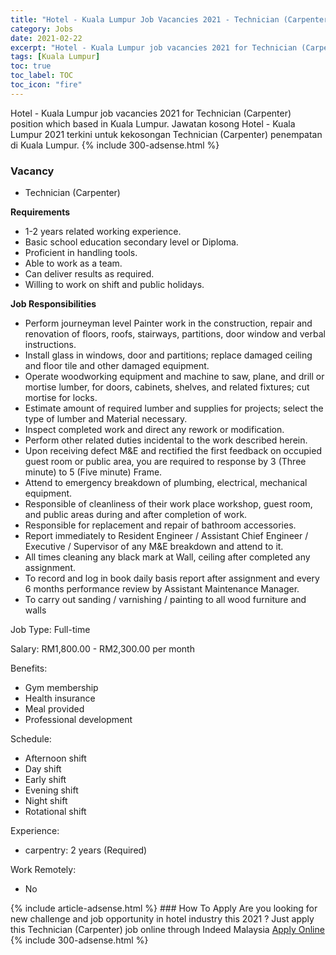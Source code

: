```yaml
---
title: "Hotel - Kuala Lumpur Job Vacancies 2021 - Technician (Carpenter)" 
category: Jobs 
date: 2021-02-22 
excerpt: "Hotel - Kuala Lumpur job vacancies 2021 for Technician (Carpenter) position which based in Kuala Lumpur. Jawatan kosong Hotel - Kuala Lumpur 2021 terkini untuk kekosongan Technician (Carpenter) penempatan di Kuala Lumpur" 
tags: [Kuala Lumpur] 
toc: true 
toc_label: TOC 
toc_icon: "fire" 
--- 
```


Hotel - Kuala Lumpur job vacancies 2021 for Technician (Carpenter) position which based in Kuala Lumpur. Jawatan kosong Hotel - Kuala Lumpur 2021 terkini untuk kekosongan Technician (Carpenter) penempatan di Kuala Lumpur. 
{% include 300-adsense.html %} 
### Vacancy 
- Technician (Carpenter) 
<div><p><b>Requirements</b></p><ul><li>1-2 years related working experience.</li><li>Basic school education secondary level or Diploma.</li><li>Proficient in handling tools.</li><li>Able to work as a team.</li><li>Can deliver results as required.</li><li>Willing to work on shift and public holidays.</li></ul><p><b>Job </b><b>Responsibilities</b></p><ul><li>Perform journeyman level Painter work in the construction, repair and renovation of floors, roofs, stairways, partitions, door window and verbal instructions.</li><li>Install glass in windows, door and partitions; replace damaged ceiling and floor tile and other damaged equipment.</li><li>Operate woodworking equipment and machine to saw, plane, and drill or mortise lumber, for doors, cabinets, shelves, and related fixtures; cut mortise for locks.</li><li>Estimate amount of required lumber and supplies for projects; select the type of lumber and Material necessary.</li><li>Inspect completed work and direct any rework or modification.</li><li>Perform other related duties incidental to the work described herein.</li><li>Upon receiving defect M&amp;E and rectified the first feedback on occupied guest room or public area, you are required to response by 3 (Three minute) to 5 (Five minute) Frame.</li><li>Attend to emergency breakdown of plumbing, electrical, mechanical equipment.</li><li>Responsible of cleanliness of their work place workshop, guest room, and public areas during and after completion of work.</li><li>Responsible for replacement and repair of bathroom accessories.</li><li>Report immediately to Resident Engineer / Assistant Chief Engineer / Executive / Supervisor of any M&amp;E breakdown and attend to it.</li><li>All times cleaning any black mark at Wall, ceiling after completed any assignment.</li><li>To record and log in book daily basis report after assignment and every 6 months performance review by Assistant Maintenance Manager.</li><li>To carry out sanding / varnishing / painting to all wood furniture and walls</li></ul><p>Job Type: Full-time</p><p>Salary: RM1,800.00 - RM2,300.00 per month</p><p>Benefits:</p><ul><li>Gym membership</li><li>Health insurance</li><li>Meal provided</li><li>Professional development</li></ul><p>Schedule:</p><ul><li>Afternoon shift</li><li>Day shift</li><li>Early shift</li><li>Evening shift</li><li>Night shift</li><li>Rotational shift</li></ul><p>Experience:</p><ul><li>carpentry: 2 years (Required)</li></ul><p>Work Remotely:</p><ul><li>No</li></ul></div> 
{% include article-adsense.html %} 
### How To Apply 
Are you looking for new challenge and job opportunity in hotel industry this 2021 ?
Just apply this Technician (Carpenter) job online through Indeed Malaysia 
<a href="https://malaysia.indeed.com/viewjob?jk=e5235bb7536e5e35" class="btn btn--info" target="_blank" rel="nofollow noopenner">Apply Online</a> 
{% include 300-adsense.html %} 